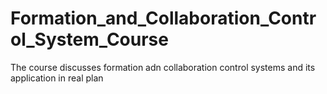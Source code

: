 # Formation_and_Collaboration_Control_System_Course
 The course discusses formation adn collaboration control systems and its application in real plan
